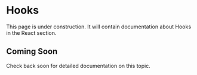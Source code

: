 # Hooks

This page is under construction. It will contain documentation about Hooks in the React section.

## Coming Soon

Check back soon for detailed documentation on this topic.
